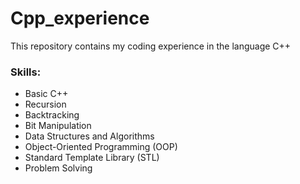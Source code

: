 # Cpp_experience
This repository contains my coding experience in the language C++<br>


### Skills:
* Basic C++
* Recursion
* Backtracking
* Bit Manipulation
* Data Structures and Algorithms
* Object-Oriented Programming (OOP)
* Standard Template Library (STL)
* Problem Solving